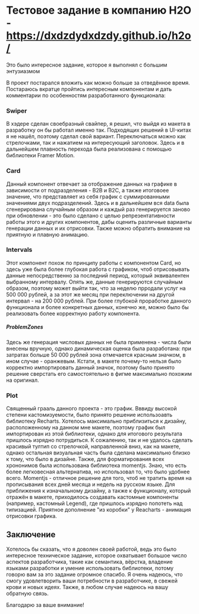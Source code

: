 # Тестовое задание в компанию H2O -  https://dxdzdydxdzdy.github.io/h2o/

Это было интересное задание, которое я выполнял с большим энтузиазмом

В проект постарался вложить как можно больше за отведённое время. Постараюсь вкратце пройтись интересным компонентам и дать комментарии по особенностям разработанного функционала:

### Swiper

В хэдере сделан своебразный свайпер, я решил, что выйдя из макета в разработку он бы работал именно так. Подходящих решений в UI-китах я не нашёл, поэтому сделал свой вариант. Переключаться можно как стрелочками, так и нажатием на интересующий заголовок. Здесь и в дальнейшем плавность перехода была реализована с помощью библиотеки Framer Motion.

### Card

Данный компонент отвечает за отображение данных на графике в зависимости от подразделения - B2B и B2C, а также итоговоее значение, что представляет из себя график с суммированными значениями двух подразделений. Здесь и в дальнейшем вся data была сгенерирована случайным образом и каждый раз генерируется заново при обновлении - это было сделано с целью репрезентативности работы этого и других компонентов, дабы оценить различные варианты генерации данных и их отрисовки. Также можно обратить внимание на приятную и плавную анимацию.

### Intervals

Этот компонент похож по принципу работы с компонентом Card, но здесь уже была более глубокая работа с графиком, чтоб отрисовывать данные непосредственно за последний период, который эквивалентен выбранному интервалу. Опять же, данные генерируются случайным образом, поэтому может выйти так, что за неделю прродали услуг на 500 000 рублей, а за этот же месяц при переключении на другой интервал - на 200 000 рублей. При более глубокой проработке данного функционала и более конкретных данных, конечно же, можно было бы реализовать более корректную работу компонента.

##### ProblemZones

Здесь же генерация числовых данных не была применена - числа были внесены вручную, однако динамическая оценка была разработана: при затратах больше 50 000 рублей зона отмечается красным значком, в ином случае - оранжевым. Кстати, в макете почему-то нельзя было корректно импортировать данный значок, поэтому было принято решение сверстать его самостоятельно в фигме максимально похожим на оригинал.

### Plot

Священный грааль данного проекта - это график. Вввиду высокой степени кастомизуемости, было принято решение использоавть библиотеку Recharts. Хотелось максимально приблизиться к дизайну, расположенному на данном мне макете, поэтому график был импортирован из этой библиотеки, однако для итогового результата пришлось изрядно потрудиться. К сожалению, так и не удалось сделать красивый тултип со стрелочкой, направленной вниз, как на макете, однако остальная визуальная часть была сделана максимально близко к тому, что было в дизайне. Также, для форматирования всех хрононимов была использована библиотека momentjs. Знаю, что есть более легковесная альтернатива, но использовал то, что было удобнее всего. Momentjs - отличное решение для того, чтоб не тратить время на прописывания всех дней месяца и недель на русском языке. Для приближения к изначальному дизайну, а также к функционалу, который отражён в макете, приходилось создавать кастомные компоненты (например, кастомный Legend), где пришлось изрядно попотеть над типизацией. Приятное дополнение "из коробки" у Reacharts - анимация отрисовки графика.

## Заключение

Хотелось бы сказать, что я доволен своей работой, ведь это было интересное техническое задание, которое охватывает большое число аспектов разработчика, такие как семантика, вёрстка, владение языками разработки и умение использовать библиотеки, потому говорю вам за это задание огромное спасибо. Я очень надеюсь, что смогу удовлетворить ваши потребности в разработчике, в свежей крови и новых идеях. Также, в любом случае надеюсь на вашу обратную связь.

Благодарю за ваше внимание!
